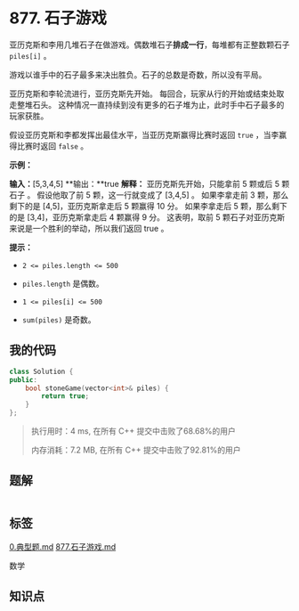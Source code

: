 # 877. 石子游戏
亚历克斯和李用几堆石子在做游戏。偶数堆石子**排成一行**，每堆都有正整数颗石子 `piles[i]` 。

游戏以谁手中的石子最多来决出胜负。石子的总数是奇数，所以没有平局。

亚历克斯和李轮流进行，亚历克斯先开始。 每回合，玩家从行的开始或结束处取走整堆石头。 这种情况一直持续到没有更多的石子堆为止，此时手中石子最多的玩家获胜。

假设亚历克斯和李都发挥出最佳水平，当亚历克斯赢得比赛时返回 `true` ，当李赢得比赛时返回 `false` 。

 

**示例：**

**输入：**[5,3,4,5]
**输出：**true
**解释：**
亚历克斯先开始，只能拿前 5 颗或后 5 颗石子 。
假设他取了前 5 颗，这一行就变成了 [3,4,5] 。
如果李拿走前 3 颗，那么剩下的是 [4,5]，亚历克斯拿走后 5 颗赢得 10 分。
如果李拿走后 5 颗，那么剩下的是 [3,4]，亚历克斯拿走后 4 颗赢得 9 分。
这表明，取前 5 颗石子对亚历克斯来说是一个胜利的举动，所以我们返回 true 。




**提示：**


- `2 <= piles.length <= 500`

- `piles.length` 是偶数。

- `1 <= piles[i] <= 500`

- `sum(piles)` 是奇数。


## 我的代码

```c++
class Solution {
public:
    bool stoneGame(vector<int>& piles) {
        return true;
    }
};
```
> 执行用时：4 ms, 在所有 C++ 提交中击败了68.68%的用户
>
> 内存消耗：7.2 MB, 在所有 C++ 提交中击败了92.81%的用户

## 题解

```c++
```

## 标签
[0.典型题.md](0.典型题.md)
[877.石子游戏.md](877.石子游戏.md)

数学

## 知识点
